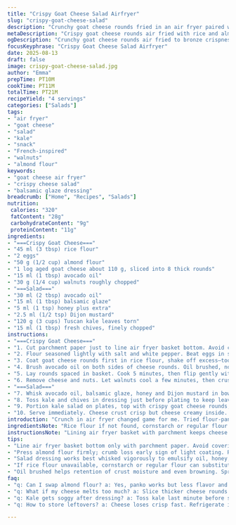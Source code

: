 ```yaml
---
title: "Crispy Goat Cheese Salad Airfryer"
slug: "crispy-goat-cheese-salad"
description: "Crunchy goat cheese rounds fried in an air fryer paired with a bright kale salad. Uses rice flour and almond flour breading for an unexpected nutty twist. Candied pecans swapped for toasted walnuts that bring deeper aroma. Balsamic glaze replaces white balsamic vinegar, lending rich complexity. Honey remains but a pinch of Dijon sneaks in to sharpen the dressing. Cook times shifted slightly to catch perfect golden color on cheese. A salad with texture, oil balanced with acidity. Goat cheese melting yet holding shape, pale crust turning bronze. Fresh chives finish with punch. Easy tweaks for crunch retention, oil alternatives, and seasoning adjustments included."
metaDescription: "Crispy goat cheese rounds air fried with rice and almond flour crust served with kale salad, walnuts, honey, and balsamic glaze for rich textures and sharp contrast."
ogDescription: "Crunchy goat cheese rounds air fried to bronze crispness; kale tossed last minute with honey, Dijon, walnuts. Nutty, tangy, texture play in 20 minutes total."
focusKeyphrase: "Crispy Goat Cheese Salad Airfryer"
date: 2025-08-13
draft: false
image: crispy-goat-cheese-salad.jpg
author: "Emma"
prepTime: PT10M
cookTime: PT11M
totalTime: PT21M
recipeYield: "4 servings"
categories: ["Salads"]
tags:
- "air fryer"
- "goat cheese"
- "salad"
- "kale"
- "snack"
- "French-inspired"
- "walnuts"
- "almond flour"
keywords:
- "goat cheese air fryer"
- "crispy cheese salad"
- "balsamic glaze dressing"
breadcrumb: ["Home", "Recipes", "Salads"]
nutrition: 
 calories: "320"
 fatContent: "28g"
 carbohydrateContent: "9g"
 proteinContent: "11g"
ingredients:
- "===Crispy Goat Cheese==="
- "45 ml (3 tbsp) rice flour"
- "2 eggs"
- "50 g (1/2 cup) almond flour"
- "1 log aged goat cheese about 110 g, sliced into 8 thick rounds"
- "15 ml (1 tbsp) avocado oil"
- "30 g (1/4 cup) walnuts roughly chopped"
- "===Salad==="
- "30 ml (2 tbsp) avocado oil"
- "15 ml (1 tbsp) balsamic glaze"
- "5 ml (1 tsp) honey plus extra"
- "2.5 ml (1/2 tsp) Dijon mustard"
- "120 g (3 cups) Tuscan kale leaves torn"
- "15 ml (1 tbsp) fresh chives, finely chopped"
instructions:
- "===Crispy Goat Cheese==="
- "1. Cut parchment paper just to line air fryer basket bottom. Avoid cluttering sides, slows hot air circulation. Preheat to 185°C (365°F)."
- "2. Flour seasoned lightly with salt and white pepper. Beat eggs in shallow bowl. Almond flour spread on plate, pressing to coat."
- "3. Coat goat cheese rounds first in rice flour, shake off excess—too much flour clogs crispness. Dip into eggs, light drip then almond flour pressed firmly. Repeat egg then almond flour for thicker crust to prevent oozing mess."
- "4. Brush avocado oil on both sides of cheese rounds. Oil brushed, not sprayed—helps breading brown evenly without greasy texture."
- "5. Lay rounds spaced in basket. Cook 5 minutes, then flip gently with silicone spatula. Scatter walnuts around cheese. Cook another 6 minutes until crust golden brown with dark spots; cheese should jiggle slightly but keep shape."
- "6. Remove cheese and nuts. Let walnuts cool a few minutes, then crush coarsely with knife blade on board."
- "===Salad==="
- "7. Whisk avocado oil, balsamic glaze, honey and Dijon mustard in bowl. Season well with salt and pepper. Dressing thickens slightly; Dijon adds punch and helps emulsify."
- "8. Toss kale and chives in dressing just before plating to keep leaves vibrant. Taste, adjust seasoning or add more honey if kale bitterness too strong."
- "9. Portion kale salad on plates, top with crispy goat cheese rounds, sprinkle crushed walnuts. Finish with drizzle of honey over everything for contrast."
- "10. Serve immediately. Cheese crust crisp but cheese creamy inside. Walnut aroma fresh, added texture to kale bite."
introduction: "Crunch in air fryer changed game for me. Tried flour-panko, soggy mess. Switched to rice and almond flour—more flavor, better crisp. Goat cheese rounds risky: too thin? Melted goo everywhere. Thick slices work better but bread twice for cling. Walnut swap for pecans—deeper roast aroma. Balsamic glaze for tongue twist, Dijon mustard sneaks in tang to balance honey sweetness. Kale needs dressing right before, or it turns limp fast. Try tossing folds of kale, taste, tweak salt or honey. Air fryer timer? Guidelines only. Watch color — bronze edges signal done. Cheese jiggle means melty core, crispy outside. Done. Salad with crunch, herbs punch in last minute. The kind of salad you can’t stop grabbing forks from."
ingredientsNote: "Rice flour if not found, cornstarch or regular flour works but crisp less. Almond flour gives nutty warmth, can swap for panko but it’s less flavorful, crisp thinner. Goat cheese: aged log firm to slice; fresh goat cheese too soft for frying, will melt through. Oil: avocado oil for high smoke point and neutral flavor; olive oil okay but watch smoke. Walnuts toasted dry pan to awaken aroma. Salad: kale variety matters—Tuscan or curly. Dressing thick, dilute with a teaspoon water if too sharp. Honey controls bitterness—don’t skip but start small. Dijon mustard optional but adds balance. Balsamic glaze syrupy sweetness replaced for experiment—you lose that concentrated tang. Balance sickly sweet or too acidic dressing by adjusting honey or vinegar ratios during toss."
instructionsNote: "Lining air fryer basket with parchment keeps cheese from sticking but use minimal coverage. Avoid smothering—air needs to circulate crisp. Double breading: rice flour binds wet egg and almond flour sticks better. Press almond flour hard or crust flakes off early; experiment with thickness for breading retention. Oil brushed ensures even crust and prevents air fryer dryness. Flip gently at halfway mark to brown both sides. Timing: cheese crust should be bronzed, not pale; cheese jiggle tells it’s melty inside but not runny. Nuts scatter after flipping to toast but not burn cheese. Leave nuts to cool off then crush—keeps texture contrast. Dressing: whisk vigorously to emulsify oil and honey evenly. Toss kale last minute to avoid sogginess, taste for balance. Serve immediately for best textural contrast. Leftovers lose crispness fast; reheat air fryer 2-3 mins if necessary but expect softened crust."
tips:
- "Line air fryer basket bottom only with parchment paper. Avoid covering sides full because hot air stalls. Cut small piece. Minimal coverage is key. Keep air flow strong to get crisp crust. Use silicone spatula to flip gently halfway for even bronze crust on goat cheese rounds. Timing matters—five minutes first side, six after flip. Watch color closely—bronze edges, not pale or burnt. Cheese jiggles slightly when done. If crust flakes off, press almond flour firmer on second breading. Rice flour bonds egg and almond flour. Double breading prevents melting off but don’t go thick or crunch crumbles."
- "Press almond flour firmly; crumb loss early sign of light coating. Repeat egg dip then almond flour for thicker crust if cheese oozes prematurely. Almond flour darker than panko in flavor, adds nuttiness. Panko optional but yields thinner, less robust crust. Use avocado oil brushed on cheese, not sprayed or poured; brushed oil browns crust evenly, avoids greasy mush. Olive oil smoke point lower; avocado preferred. Watch oil amount; too much weighs down crust; too little dries cheese outside in air fryer heat. Walnuts scatter around after flipping cheese to toast gently during second cook phase. Nuts repair crunch contrast after cooling and coarse crushing with knife."
- "Salad dressing works best whisked vigorously to emulsify oil, honey, and Dijon mustard. Dijon optional but brings sharp punch cutting honey’s sweetness. Honey adds necessary slight sweetness, don’t omit but add gradually—balances kale’s natural bitterness. Toss kale leaves and chives only last minute before plating to keep leaves firm, green, and vibrantly textured. Premixing kale early leads to limp soggy leaves from dressing saturation. Dressing thickness helps cling to curly kale textures; thin dressing drains off too fast. Balsamic glaze syrup replaces vinegar acid with sweeter, syrupy tang for richness without harsh punch. Adjust honey or add splash water if dressing too thick or sharp."
- "If rice flour unavailable, cornstarch or regular flour can substitute for first breading step but expect less crisp. Almond flour key for nuttiness and dense coating. Swap for panko; crisp thinner but less flavorful. Goat cheese aged log preferred; fresh goat cheese too soft melts into fryer basket. Use firm cheese slices about 8 thick rounds from ~110 gram log. Air fryer temperature must hit 185°C (365°F) fast for consistent crust browning and cheese melting balance. Avoid overcrowding basket to maintain crisp; space rounds well. Walnuts toasted dry pan awaken aroma before scattering. After air frying, let walnuts cool fully then crush to preserve crunch contrast with salad and cheese instead of soggy bits."
- "Oil brushed helps retention of crust moisture and even browning. Spraying oil here leads to patchy browning and soggy spots. Timing is guide only; watch visually for bronze edges and cheese jiggle—not runny but tender inside. After flipping cheese, scatter walnuts immediately to toast but remove nuts with cheese after 6 total cooking minutes. Let walnuts cool before crushing for better crunch texture. Dressing should thicken slightly from honey emulsified with oil and Dijon; whisk vigorously to avoid separation. Toss kale and herbs close to plating to keep texture contrast—wilted kale kills crunch effect. Leftovers lose crispness fast; reheat air fryer 2-3 minutes on medium heat to revive crisp but don’t expect fresh out air fryer texture."
faq:
- "q: Can I swap almond flour? a: Yes, panko works but less flavor and crisp. Regular flour or cornstarch as rice flour substitute in breading part possible but crisp drops. Almond flour gives nutty warmth and helps crust cling. Double breading essential for thick crust, holds cheese shape. Skip double breading, cheese melts and oozes in basket easily."
- "q: What if my cheese melts too much? a: Slice thicker cheese rounds. Bread twice—first rice flour to bind, then egg and almond flour pressed firmly. Avoid thin slices. Temperature steady at 185°C needed. Flip gently halfway to keep crust intact. Too hot, too thin - cheese leaks. Adjust cook time if crust browns too fast."
- "q: Kale gets soggy after dressing? a: Toss kale last minute before serving to maintain crunch and color. Dressing thick with honey and Dijon; too thin dressing seeps into kale fast, wilts leaves. Taste and tweak honey for bitterness balance. Use curly or Tuscan kale for sturdiness. Adjust timing on tossing to avoid limp salad."
- "q: How to store leftovers? a: Cheese loses crisp fast. Refrigerate in airtight container, best to keep walnuts separate to avoid sogginess. Reheat cheese 2-3 minutes at 180°C in air fryer to regain some crisp but expect softer crust than fresh. Salad best eaten fresh. Dressing might separate if stored; whisk again before use. Walnuts store cool, dry; crush just before serving for max crunch."

---
```

